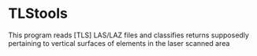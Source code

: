 # TLStools
This program reads [TLS] LAS/LAZ files and classifies  returns supposedly pertaining to vertical surfaces of elements in the laser scanned area

